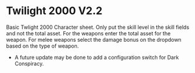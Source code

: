 # Twilight 2000 V2.2

Basic Twlight 2000 Character sheet.  Only put the skill level in the skill fields and not the total asset.  For the weapons enter the
total asset for the weapon.  For melee weapons select the damage bonus on the dropdown based on the type of weapon. 

* A future update may be done to add a configuration switch for Dark Conspiracy. 